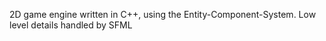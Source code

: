 2D game engine written in C++, using the Entity-Component-System. Low level details handled by SFML
